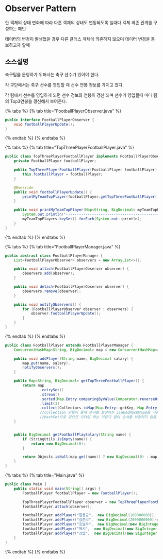 # Observer Pattern

한 객체의 상태 변화에 따라 다른 객체의 상태도 연동되도록 일대다 객체 의존 관계를 구성하는 패턴

데이터의 변경이 발생했을 경우 다른 클래스 객체에 의존하지 않으며 데이터 변경을 통보하고자 할때

## 소스설명

축구팀을 운영하기 위해서는 축구 선수가 있어야 한다.

각 구단에서는 축구 선수를 영입할 때 선수 연봉 정보를 가지고 있다.

각 팀에서 선수를 영입하게 되면 선수 정보와 연봉이 갱신 되며 선수가 영입될때 마다 팀의 Top3연봉을 갱신해서 보여준다.

{% tabs %}
{% tab title="FootballPlayerObserver.java" %}
```java
public interface FootballPlayerObserver {
    void footballPlayerUpdate();
}
```
{% endtab %}
{% endtabs %}

{% tabs %}
{% tab title="TopThreePlayerFootballPlayer.java" %}
```java
public class TopThreePlayerFootballPlayer implements FootballPlayerObserver {
    private FootballPlayer footballPlayer;

    public TopThreePlayerFootballPlayer(FootballPlayer footballPlayer) {
        this.footballPlayer = footballPlayer;
    }

    @Override
    public void footballPlayerUpdate() {
        printMyTeamTopPlayer(footballPlayer.getTopThreeFootballPlayer());
    }

    public void printMyTeamTopPlayer(Map<String, BigDecimal> myTeamTopPlayers) {
        System.out.println("--------------------------------------------");
        myTeamTopPlayers.keySet().forEach(System.out::println);
    }
}
```
{% endtab %}
{% endtabs %}

{% tabs %}
{% tab title="FootballPlayerManager.java" %}
```java
public abstract class FootballPlayerManager {
    List<FootballPlayerObserver> observers = new ArrayList<>();

    public void attach(FootballPlayerObserver observer) {
        observers.add(observer);
    }

    public void detach(FootballPlayerObserver observer) {
        observers.remove(observer);
    }

    public void notifyObservers() {
        for (FootballPlayerObserver observer : observers) {
            observer.footballPlayerUpdate();
        }
    }
}
```
{% endtab %}
{% endtabs %}

```java
public class FootballPlayer extends FootballPlayerManager {
    ConcurrentHashMap<String, BigDecimal> map = new ConcurrentHashMap<>();

    public void addPlayer(String name, BigDecimal salary) {
        map.put(name, salary);
        notifyObservers();
    }

    public Map<String, BigDecimal> getTopThreeFootballPlayer() {
        return map
                .entrySet()
                .stream()
                .sorted(Map.Entry.comparingByValue(Comparator.reverseOrder()))
                .limit(3)
                .collect(Collectors.toMap(Map.Entry::getKey, Map.Entry::getValue, (oldValue, newValue) -> oldValue, LinkedHashMap::new));
                //collection 만들어 줄때 순서를 보장하는 LinkedHashMapd을 사용해줘야 원하는 순서를 보장해서 넘겨줌
                //HashSet으로 받으면 오더링 하는 이유가 없이 순서를 보장하지 않음
    }


    public BigDecimal getFootballPlaySalary(String name) {
        if (StringUtils.isEmpty(name)) {
            return new BigDecimal(0);
        }

        return Objects.isNull(map.get(name)) ? new BigDecimal(0) : map.get(name);
    }
}
```

{% tabs %}
{% tab title="Main.java" %}
```java
public class Main {
    public static void main(String[] args) {
        FootballPlayer footballPlayer = new FootballPlayer();

        TopThreePlayerFootballPlayer observer = new TopThreePlayerFootballPlayer(footballPlayer);
        footballPlayer.attach(observer);

        footballPlayer.addPlayer("한용규",  new BigDecimal(100000000));
        footballPlayer.addPlayer("심준보",  new BigDecimal(2000000000));
        footballPlayer.addPlayer("호날두",  new BigDecimal(new BigInteger("100000000000")));
        footballPlayer.addPlayer("메시",  new BigDecimal(new BigInteger("200000000000")));
        footballPlayer.addPlayer("김밥",  new BigDecimal(new BigInteger("100")));
    }
}
```
{% endtab %}
{% endtabs %}

